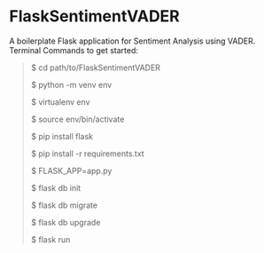 # FlaskSentimentVADER
A boilerplate Flask application for Sentiment Analysis using VADER.
Terminal Commands to get started:
> $ cd path/to/FlaskSentimentVADER
>
> $ python -m venv env
>
> $ virtualenv env
>
> $ source env/bin/activate
>
> $ pip install flask
>
> $ pip install -r requirements.txt
>
> $ FLASK_APP=app.py
>
> $ flask db init
>
> $ flask db migrate
>
> $ flask db upgrade
>
> $ flask run
